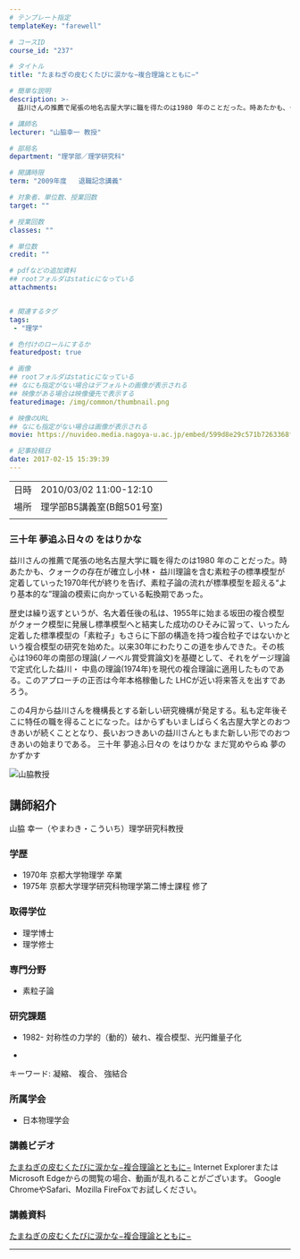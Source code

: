 ```yaml
---
# テンプレート指定
templateKey: "farewell"

# コースID
course_id: "237"

# タイトル
title: "たまねぎの皮むくたびに涙かな−複合理論とともに−"

# 簡単な説明
description: >-
  益川さんの推薦で尾張の地名古屋大学に職を得たのは1980 年のことだった。時あたかも、クォークの存在が確立し小林・ 益川理論を含む素粒子の標準模型が定着していった1970年代が終りを告げ、素粒子論の流れが標準模型を超える“より基本的な”理論の模索に向かっている転換期であった。 歴史は繰り返すというが、名大着任後の私は、1955年に始まる坂田の複合模型がクォーク模型に発展し標準模型へと結実し ....

# 講師名
lecturer: "山脇幸一 教授"

# 部局名
department: "理学部／理学研究科"

# 開講時限
term: "2009年度	退職記念講義"

# 対象者、単位数、授業回数
target: ""

# 授業回数
classes: ""

# 単位数
credit: ""

# pdfなどの追加資料
## rootフォルダはstaticになっている
attachments:


# 関連するタグ
tags:
 - "理学"

# 色付けのロールにするか
featuredpost: true

# 画像
## rootフォルダはstaticになっている
## なにも指定がない場合はデフォルトの画像が表示される
## 映像がある場合は映像優先で表示する
featuredimage: /img/common/thumbnail.png

# 映像のURL
## なにも指定がない場合は画像が表示される
movie: https://nuvideo.media.nagoya-u.ac.jp/embed/599d8e29c571b7263368fe7b24f6398b0cc43859

# 記事投稿日
date: 2017-02-15 15:39:39
---
```


|   |   |
|---|---|
| 日時 | 2010/03/02  11:00-12:10 |
| 場所 | 理学部B5講義室(B館501号室) |
|   |   |


### 三十年 夢追ふ日々の をはりかな

益川さんの推薦で尾張の地名古屋大学に職を得たのは1980 年のことだった。時あたかも、クォークの存在が確立し小林・ 益川理論を含む素粒子の標準模型が定着していった1970年代が終りを告げ、素粒子論の流れが標準模型を超える“より基本的な”理論の模索に向かっている転換期であった。

歴史は繰り返すというが、名大着任後の私は、1955年に始まる坂田の複合模型がクォーク模型に発展し標準模型へと結実した成功のひそみに習って、いったん定着した標準模型の「素粒子」もさらに下部の構造を持つ複合粒子ではないかという複合模型の研究を始めた。以来30年にわたりこの道を歩んできた。その核心は1960年の南部の理論(ノーベル賞受賞論文)を基礎として、それをゲージ理論で定式化した益川・ 中島の理論(1974年)を現代の複合理論に適用したものである。このアプローチの正否は今年本格稼働した LHCが近い将来答えを出すであろう。

この4月から益川さんを機構長とする新しい研究機構が発足する。私も定年後そこに特任の職を得ることになった。はからずもいましばらく名古屋大学とのおつきあいが続くこととなり、長いおつきあいの益川さんともまた新しい形でのおつきあいの始まりである。
三十年 夢追ふ日々の をはりかな
まだ覚めやらぬ 夢のかずかす



![山脇教授](https://ocw.nagoya-u.jp/files/237/s_yamawaki.png) 
## 講師紹介

山脇 幸一（やまわき・こういち）理学研究科教授

### 学歴

* 1970年 京都大学物理学 卒業
* 1975年 京都大学理学研究科物理学第二博士課程 修了

### 取得学位

* 理学博士
* 理学修士

### 専門分野

* 素粒子論

### 研究課題

* 1982- 対称性の力学的（動的）破れ、複合模型、光円錐量子化
-
キーワード: 凝縮、 複合、 強結合


### 所属学会

* 日本物理学会


### 講義ビデオ

<a href="https://nuvideo.media.nagoya-u.ac.jp/embed/9f32ace7c28affb337bd088c7b20b086ad88e790" target="blank">たまねぎの皮むくたびに涙かな−複合理論とともに−</a>
Internet ExplorerまたはMicrosoft Edgeからの閲覧の場合、動画が乱れることがございます。
Google ChromeやSafari、Mozilla FireFoxでお試しください。

### 講義資料

[たまねぎの皮むくたびに涙かな−複合理論とともに−](https://ocw.nagoya-u.jp/files/237/yamawaki_farewell.pdf) 

-----